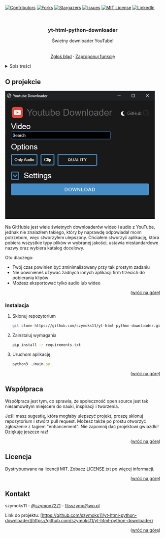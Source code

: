 <a name="readme-top"></a>

[![Contributors][contributors-shield]][contributors-url]
[![Forks][forks-shield]][forks-url]
[![Stargazers][stars-shield]][stars-url]
[![Issues][issues-shield]][issues-url]
[![MIT License][license-shield]][license-url]
[![LinkedIn][linkedin-shield]][linkedin-url]

<!-- PROJECT LOGO -->
<br />
<div align="center">
  <a href="https://github.com/szymoks11/yt-html-python-downloader">
  </a>

  <h3 align="center">yt-html-python-downloader</h3>

  <p align="center">
    Świetny downloader YouTube!
    <br />
    <br />
    <br />
    <a href="https://github.com/szymoks11/yt-html-python-downloader/issues">Zgłoś błąd</a>
    ·
    <a href="https://github.com/szymoks11/yt-html-python-downloader/issues">Zaproponuj funkcję</a>
  </p>
</div>

<!-- TABLE OF CONTENTS -->
<details>
  <summary>Spis treści</summary>
  <ol>
    <li>
      <a href="#o-projekcie">O projekcie</a>
    </li>
    <li>
      <a href="#pierwsze-kroki">Pierwsze kroki</a>
      <ul>
        <li><a href="#instalacja">Instalacja</a></li>
      </ul>
    </li>
    <li><a href="#współpraca">Współpraca</a></li>
    <li><a href="#licencja">Licencja</a></li>
    <li><a href="#kontakt">Kontakt</a></li>
  </ol>
</details>

<!-- ABOUT THE PROJECT -->
## O projekcie

[![Screenshot produktu][product-screenshot]](https://github.com/szymoks11/yt-html-python-downloader/blob/main/Images/main.png)

Na GitHubie jest wiele świetnych downloaderów wideo i audio z YouTube, jednak nie znalazłem takiego, który by naprawdę odpowiadał moim potrzebom, więc stworzyłem ulepszony. Chciałem stworzyć aplikację, która pobiera wszystkie typy plików w wybranej jakości, ustawia niestandardowe nazwy oraz wybiera katalog docelowy.

Oto dlaczego:
* Twój czas powinien być zminimalizowany przy tak prostym zadaniu
* Nie powinieneś używać żadnych innych aplikacji firm trzecich do pobierania klipów
* Możesz eksportować tylko audio lub wideo

<p align="right">(<a href="#readme-top">wróć na górę</a>)</p>

### Instalacja

1. Sklonuj repozytorium
   ```sh
   git clone https://github.com/szymoks11/yt-html-python-downloader.git
2. Zainstaluj wymagania
   ```sh
   pip install -r requirements.txt
   ```
3. Uruchom aplikację
   ```js
   python3 ./main.py
   ```
<p align="right">(<a href="#readme-top">wróć na górę</a>)</p>


<!-- CONTRIBUTING -->
## Współpraca

Współpraca jest tym, co sprawia, że społeczność open source jest tak niesamowitym miejscem do nauki, inspiracji i tworzenia.

Jeśli masz sugestię, która mogłaby ulepszyć projekt, proszę sklonuj repozytorium i stwórz pull request. Możesz także po prostu otworzyć zgłoszenie z tagiem "enhancement".
Nie zapomnij dać projektowi gwiazdki! Dziękuję jeszcze raz!


<p align="right">(<a href="#readme-top">wróć na górę</a>)</p>



<!-- LICENSE -->
## Licencja

Dystrybuowane na licencji MIT. Zobacz LICENSE.txt po więcej informacji.

<p align="right">(<a href="#readme-top">wróć na górę</a>)</p>



<!-- CONTACT -->
## Kontakt

szymoks11 - [@szymon7271](https://twitter.com/szymon7271) - flisszymo@wp.pl

Link do projektu: [https://github.com/szymoks11/yt-html-python-downloader](https://github.com/szymoks11/yt-html-python-downloader)

<p align="right">(<a href="#readme-top">wróć na górę</a>)</p>



<!-- MARKDOWN LINKS & IMAGES -->
[contributors-shield]: https://img.shields.io/github/contributors/szymoks11/yt-html-python-downloader.svg?style=for-the-badge
[contributors-url]: https://github.com/szymoks11/yt-html-python-downloader/graphs/contributors
[forks-shield]: https://img.shields.io/github/forks/szymoks11/yt-html-python-downloader.svg?style=for-the-badge
[forks-url]: https://github.com/szymoks11/yt-html-python-downloader/network/members
[stars-shield]: https://img.shields.io/github/stars/szymoks11/yt-html-python-downloader.svg?style=for-the-badge
[stars-url]: https://github.com/szymoks11/yt-html-python-downloader/stargazers
[issues-shield]: https://img.shields.io/github/issues/szymoks11/yt-html-python-downloader.svg?style=for-the-badge
[issues-url]: https://github.com/szymoks11/yt-html-python-downloader/issues
[license-shield]: https://img.shields.io/github/license/szymoks11/yt-html-python-downloader.svg?style=for-the-badge
[license-url]: https://github.com/szymoks11/yt-html-python-downloader/blob/master/LICENSE.txt
[linkedin-shield]: https://img.shields.io/badge/-LinkedIn-black.svg?style=for-the-badge&logo=linkedin&colorB=555
[linkedin-url]: https://linkedin.com/in/szymoks11
[product-screenshot]: https://github.com/szymoks11/yt-html-python-downloader/blob/main/Images/main.png
